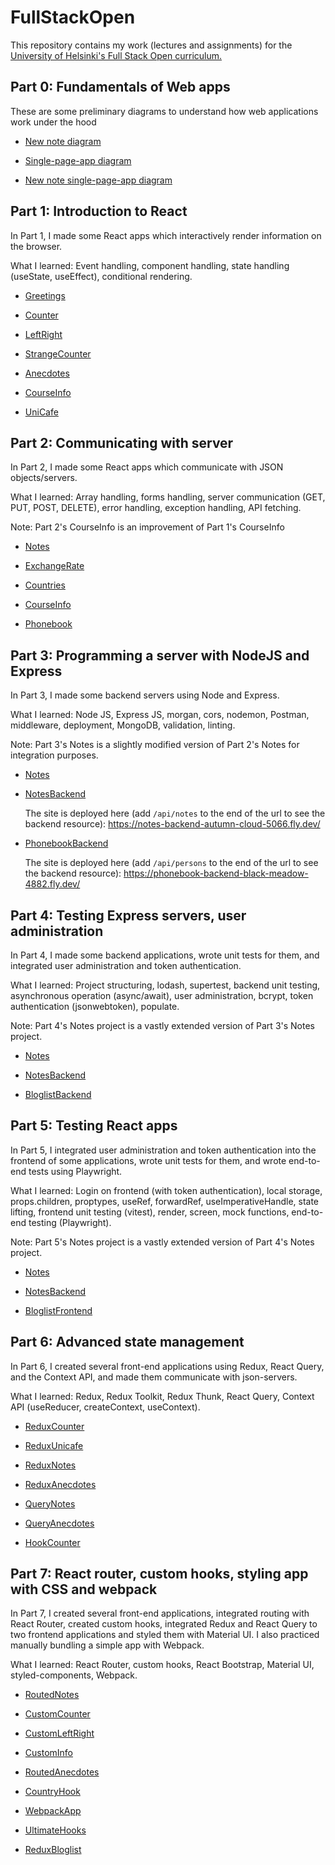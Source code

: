 # FullStackOpen

This repository contains my work (lectures and assignments) for the [University of Helsinki's Full Stack Open curriculum.](https://fullstackopen.com/en)

## Part 0: Fundamentals of Web apps

These are some preliminary diagrams to understand how web applications work under the hood

- [New note diagram](./Part0/0.4.new-note-diagram.md)

- [Single-page-app diagram](./Part0/0.5.spa-diagram.md)

- [New note single-page-app diagram](./Part0/0.6.new-note-spa-diagram.md)

## Part 1: Introduction to React

In Part 1, I made some React apps which interactively render information on the browser.

What I learned: Event handling, component handling, state handling (useState, useEffect), conditional rendering.

- [Greetings](./Part1/lectures/greetings/)

- [Counter](./Part1/lectures/counter/)

- [LeftRight](./Part1/lectures/leftright/)

- [StrangeCounter](./Part1/lectures/strangecounter/)

- [Anecdotes](./Part1/exercises/anecdotes/)

- [CourseInfo](./Part1/exercises/courseinfo/)

- [UniCafe](./Part1/exercises/unicafe/)

## Part 2: Communicating with server

In Part 2, I made some React apps which communicate with JSON objects/servers.

What I learned: Array handling, forms handling, server communication (GET, PUT, POST, DELETE), error handling, exception handling, API fetching.

Note: Part 2's CourseInfo is an improvement of Part 1's CourseInfo

- [Notes](./Part2/lectures/notes/)

- [ExchangeRate](./Part2/lectures/exchangerate/)

- [Countries](./Part2/exercises/countries/)

- [CourseInfo](./Part2/exercises/courseinfo/)

- [Phonebook](./Part2/exercises/phonebook/)

## Part 3: Programming a server with NodeJS and Express

In Part 3, I made some backend servers using Node and Express.

What I learned: Node JS, Express JS, morgan, cors, nodemon, Postman, middleware, deployment, MongoDB, validation, linting.

Note: Part 3's Notes is a slightly modified version of Part 2's Notes for integration purposes.

- [Notes](./Part3/lectures/notes/)

- [NotesBackend](./Part3/lectures/notes-backend/)

  The site is deployed here (add `/api/notes` to the end of the url to see the backend resource): https://notes-backend-autumn-cloud-5066.fly.dev/

- [PhonebookBackend](./Part3/exercises/phonebook-backend/)

  The site is deployed here (add `/api/persons` to the end of the url to see the backend resource): https://phonebook-backend-black-meadow-4882.fly.dev/

## Part 4: Testing Express servers, user administration

In Part 4, I made some backend applications, wrote unit tests for them, and integrated user administration and token authentication.

What I learned: Project structuring, lodash, supertest, backend unit testing, asynchronous operation (async/await), user administration, bcrypt, token authentication (jsonwebtoken), populate.

Note: Part 4's Notes project is a vastly extended version of Part 3's Notes project.

- [Notes](./Part4/lectures/notes/)

- [NotesBackend](./Part4/lectures/notes-backend/)

- [BloglistBackend](./Part4/exercises/bloglist-backend/)

## Part 5: Testing React apps

In Part 5, I integrated user administration and token authentication into the frontend of some applications, wrote unit tests for them, and wrote end-to-end tests using Playwright.

What I learned: Login on frontend (with token authentication), local storage, props.children, proptypes, useRef, forwardRef, useImperativeHandle, state lifting, frontend unit testing (vitest), render, screen, mock functions, end-to-end testing (Playwright).

Note: Part 5's Notes project is a vastly extended version of Part 4's Notes project.

- [Notes](./Part5/lectures/notes/)

- [NotesBackend](./Part5/lectures/notes-backend/)

- [BloglistFrontend](./Part5/exercises/bloglist-frontend/)

## Part 6: Advanced state management

In Part 6, I created several front-end applications using Redux, React Query, and the Context API, and made them communicate with json-servers.

What I learned: Redux, Redux Toolkit, Redux Thunk, React Query, Context API (useReducer, createContext, useContext).

- [ReduxCounter](./Part6/lectures/redux-counter/)

- [ReduxUnicafe](./Part6/exercises/redux-unicafe/)

- [ReduxNotes](./Part6/lectures/redux-notes/)

- [ReduxAnecdotes](./Part6/exercises/redux-anecdotes/)

- [QueryNotes](./Part6/lectures/query-notes/)

- [QueryAnecdotes](./Part6/exercises/query-anecdotes/)

- [HookCounter](./Part6/lectures/hook-counter/)

## Part 7: React router, custom hooks, styling app with CSS and webpack

In Part 7, I created several front-end applications, integrated routing with React Router, created custom hooks, integrated Redux and React Query to two frontend applications and styled them with Material UI. I also practiced manually bundling a simple app with Webpack.

What I learned: React Router, custom hooks, React Bootstrap, Material UI, styled-components, Webpack.

- [RoutedNotes](./Part7/lectures/routed-notes/)

- [CustomCounter](./Part7/lectures/custom-counter/)

- [CustomLeftRight](./Part7/lectures/custom-leftright/)

- [CustomInfo](./Part7/lectures/custom-info/)

- [RoutedAnecdotes](./Part7/exercises/routed-anecdotes/)

- [CountryHook](./Part7/exercises/country-hook/)

- [WebpackApp](./Part7/lectures/webpack-app/)

- [UltimateHooks](./Part7/exercises/ultimate-hooks/)

- [ReduxBloglist](./Part7/exercises/redux-bloglist/)
